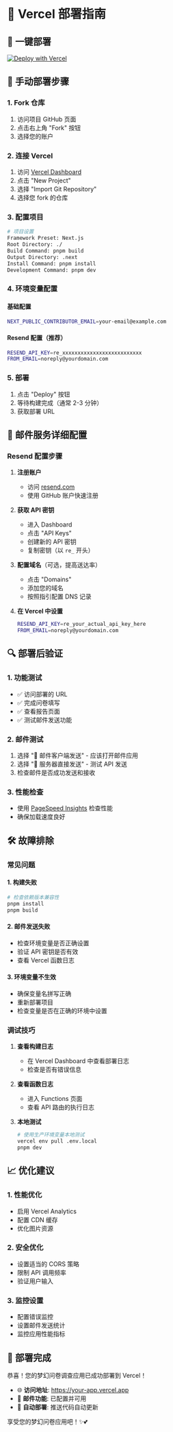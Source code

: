 # 🚀 Vercel 部署指南

## 🎯 一键部署

[![Deploy with Vercel](https://vercel.com/button)](https://vercel.com/new/clone?repository-url=https://github.com/Ahram-41/curious-about-u)

## 📝 手动部署步骤

### 1. Fork 仓库
1. 访问项目 GitHub 页面
2. 点击右上角 "Fork" 按钮
3. 选择您的账户

### 2. 连接 Vercel
1. 访问 [Vercel Dashboard](https://vercel.com/dashboard)
2. 点击 "New Project"
3. 选择 "Import Git Repository"
4. 选择您 fork 的仓库

### 3. 配置项目
```bash
# 项目设置
Framework Preset: Next.js
Root Directory: ./
Build Command: pnpm build
Output Directory: .next
Install Command: pnpm install
Development Command: pnpm dev
```

### 4. 环境变量配置

#### 基础配置
```bash
NEXT_PUBLIC_CONTRIBUTOR_EMAIL=your-email@example.com
```

#### Resend 配置（推荐）
```bash
RESEND_API_KEY=re_xxxxxxxxxxxxxxxxxxxxxxxxxx
FROM_EMAIL=noreply@yourdomain.com
```

### 5. 部署
1. 点击 "Deploy" 按钮
2. 等待构建完成（通常 2-3 分钟）
3. 获取部署 URL

## 🔧 邮件服务详细配置

### Resend 配置步骤

1. **注册账户**
   - 访问 [resend.com](https://resend.com/)
   - 使用 GitHub 账户快速注册

2. **获取 API 密钥**
   - 进入 Dashboard
   - 点击 "API Keys"
   - 创建新的 API 密钥
   - 复制密钥（以 `re_` 开头）

3. **配置域名**（可选，提高送达率）
   - 点击 "Domains"
   - 添加您的域名
   - 按照指引配置 DNS 记录

4. **在 Vercel 中设置**
   ```bash
   RESEND_API_KEY=re_your_actual_api_key_here
   FROM_EMAIL=noreply@yourdomain.com
   ```

## 🔍 部署后验证

### 1. 功能测试
- ✅ 访问部署的 URL
- ✅ 完成问卷填写
- ✅ 查看报告页面
- ✅ 测试邮件发送功能

### 2. 邮件测试
1. 选择 "📧 邮件客户端发送" - 应该打开邮件应用
2. 选择 "🚀 服务器直接发送" - 测试 API 发送
3. 检查邮件是否成功发送和接收

### 3. 性能检查
- 使用 [PageSpeed Insights](https://pagespeed.web.dev/) 检查性能
- 确保加载速度良好

## 🛠️ 故障排除

### 常见问题

#### 1. 构建失败
```bash
# 检查依赖版本兼容性
pnpm install
pnpm build
```

#### 2. 邮件发送失败
- 检查环境变量是否正确设置
- 验证 API 密钥是否有效
- 查看 Vercel 函数日志

#### 3. 环境变量不生效
- 确保变量名拼写正确
- 重新部署项目
- 检查变量是否在正确的环境中设置

### 调试技巧

1. **查看构建日志**
   - 在 Vercel Dashboard 中查看部署日志
   - 检查是否有错误信息

2. **查看函数日志**
   - 进入 Functions 页面
   - 查看 API 路由的执行日志

3. **本地测试**
   ```bash
   # 使用生产环境变量本地测试
   vercel env pull .env.local
   pnpm dev
   ```

## 📈 优化建议

### 1. 性能优化
- 启用 Vercel Analytics
- 配置 CDN 缓存
- 优化图片资源

### 2. 安全优化
- 设置适当的 CORS 策略
- 限制 API 调用频率
- 验证用户输入

### 3. 监控设置
- 配置错误监控
- 设置邮件发送统计
- 监控应用性能指标

## 🎉 部署完成

恭喜！您的梦幻问卷调查应用已成功部署到 Vercel！

- 🌐 **访问地址**: https://your-app.vercel.app
- 📧 **邮件功能**: 已配置并可用
- 🔄 **自动部署**: 推送代码自动更新

享受您的梦幻问卷应用吧！✨💕 

